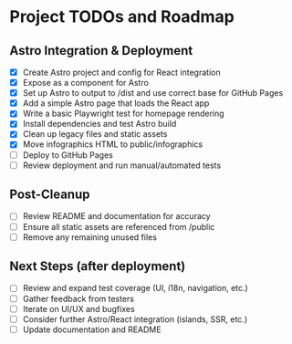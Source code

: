 # Project TODOs and Roadmap

## Astro Integration & Deployment
- [x] Create Astro project and config for React integration
- [x] Expose <App /> as a component for Astro
- [x] Set up Astro to output to /dist and use correct base for GitHub Pages
- [x] Add a simple Astro page that loads the React app
- [x] Write a basic Playwright test for homepage rendering
- [x] Install dependencies and test Astro build
- [x] Clean up legacy files and static assets
- [x] Move infographics HTML to public/infographics
- [ ] Deploy to GitHub Pages
- [ ] Review deployment and run manual/automated tests

## Post-Cleanup
- [ ] Review README and documentation for accuracy
- [ ] Ensure all static assets are referenced from /public
- [ ] Remove any remaining unused files

## Next Steps (after deployment)
- [ ] Review and expand test coverage (UI, i18n, navigation, etc.)
- [ ] Gather feedback from testers
- [ ] Iterate on UI/UX and bugfixes
- [ ] Consider further Astro/React integration (islands, SSR, etc.)
- [ ] Update documentation and README
